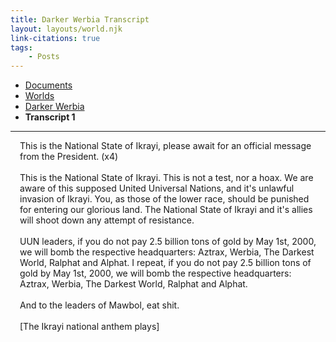 ```yaml
---
title: Darker Werbia Transcript
layout: layouts/world.njk
link-citations: true
tags:
    - Posts
---
```


<nav class="breadcrumb">
    <ul>
        <li><a href="/docs">Documents</a></li>
        <li><a href="/docs/world">Worlds</a></li>
        <li><a href="/docs/world/dwerbia">Darker Werbia</a></li>
        <li><b>Transcript 1</b></li>
    </ul>
</nav>
<hr>

<p style="padding-left: 15px; padding-right: 15px;">
This is the National State of Ikrayi, please await for an official message from the President. (x4)<br><br>
This is the National State of Ikrayi. This is not a test, nor a hoax. We are aware of this supposed United Universal Nations, and it's unlawful invasion of Ikrayi. You, as those of the lower race, should be punished for entering our glorious land. The National State of Ikrayi and it's allies will shoot down any attempt of resistance.<br><br>
UUN leaders, if you do not pay 2.5 billion tons of gold by May 1st, 2000, we will bomb the respective headquarters: Aztrax, Werbia, The Darkest World, Ralphat and Alphat. I repeat, if you do not pay 2.5 billion tons of gold by May 1st, 2000, we will bomb the respective headquarters: Aztrax, Werbia, The Darkest World, Ralphat and Alphat.<br><br>
And to the leaders of Mawbol, eat shit.<br><br>
[The Ikrayi national anthem plays]
</p>